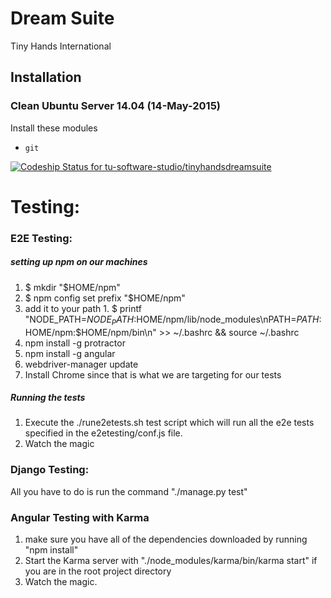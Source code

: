 # Dream Suite
Tiny Hands International

## Installation

### Clean Ubuntu Server 14.04 (14-May-2015)

Install these modules
* `git`

[ ![Codeship Status for tu-software-studio/tinyhandsdreamsuite](https://www.codeship.io/projects/79c5fb20-1e83-0132-0c4f-7a12a542bc63/status?branch=master)](https://www.codeship.io/projects/35545)

# Testing:
### E2E Testing:
##### setting up npm on our machines
 1.  $ mkdir "$HOME/npm"
 2.  $ npm config set prefix "$HOME/npm"
 3.  add it to your path
    1.  $ printf "NODE_PATH=$NODE_PATH:$HOME/npm/lib/node_modules\nPATH=$PATH:$HOME/npm:$HOME/npm/bin\n" >> ~/.bashrc && source ~/.bashrc
 4.  npm install -g protractor
 5.  npm install -g angular
 6.  webdriver-manager update
 7.  Install Chrome since that is what we are targeting for our tests

##### Running the tests
1. Execute the ./rune2etests.sh test script which will run all the e2e tests specified in the e2etesting/conf.js file.
2. Watch the magic

### Django Testing:
All you have to do is run the command "./manage.py test"

### Angular Testing with Karma
1. make sure you have all of the dependencies downloaded by running "npm install"
2. Start the Karma server with "./node_modules/karma/bin/karma start" if you are in the root project directory
3. Watch the magic.

